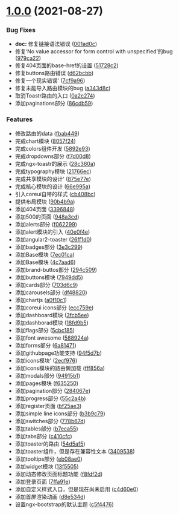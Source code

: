 # [1.0.0](https://github.com/damingerdai/daming-core-ui/compare/v1.0.0...v0.0.0) (2021-08-27)


### Bug Fixes

* **doc:** 修复链接语法错误 ([001ad0c](https://github.com/damingerdai/daming-core-ui/commit/001ad0c2f6aab657f468d4524ec69607010ff1cc))
* 修复‘No value accessor for form control with unspecified’的bug ([979ca22](https://github.com/damingerdai/daming-core-ui/commit/979ca22c67045b2d6a9c5cc1ad61cc05a2766d6f))
* 修复404页面的base-href的设置 ([51728c2](https://github.com/damingerdai/daming-core-ui/commit/51728c206807dd9f6be0d7b64c82153937084fbe))
* 修复buttons路由错误 ([d62bcbb](https://github.com/damingerdai/daming-core-ui/commit/d62bcbb8355824010e524462328ef6916511a1a3))
* 修复一个现实错误' ([7cf9a96](https://github.com/damingerdai/daming-core-ui/commit/7cf9a96755bc29e6deb648972142c3e18ca1493c))
* 修复未能导入路由模块的bug ([a343d8c](https://github.com/damingerdai/daming-core-ui/commit/a343d8c1801624be3c24c66f486fee3dea691112))
* 取消Toastr路由的入口 ([0a2c274](https://github.com/damingerdai/daming-core-ui/commit/0a2c2745651bac09fc450a1f06bf87a856090c87))
* 添加paginations部分 ([86cdb59](https://github.com/damingerdai/daming-core-ui/commit/86cdb59f988eeb4766eff3e0d3c1c3116e7d08d7))


### Features

* 修改路由的data ([fbab449](https://github.com/damingerdai/daming-core-ui/commit/fbab449fd3de5e43bae7b559f4b8444a6b7c696f))
* 完成chart模块 ([8057f24](https://github.com/damingerdai/daming-core-ui/commit/8057f24e4d969cd1b03c571d785a28f29e886e1a))
* 完成colors组件开发 ([5892e93](https://github.com/damingerdai/daming-core-ui/commit/5892e93b0e13a3fa52ded844a61b403e665ccb02))
* 完成dropdowns部分 ([f7d00d8](https://github.com/damingerdai/daming-core-ui/commit/f7d00d83c676262f22b7aa4fbf77f0f858a53e73))
* 完成ngx-toastr的展示 ([28c360a](https://github.com/damingerdai/daming-core-ui/commit/28c360a7106f019eca2610b2b77d45ad6cba2934))
* 完成typography模块 ([21766ec](https://github.com/damingerdai/daming-core-ui/commit/21766ece6d2b0d49ca41299a075f5268fb39a40c))
* 完成共享模块的设计' ([875e77e](https://github.com/damingerdai/daming-core-ui/commit/875e77e68fb88b4e4cf90fcfe43d26d968aef9e7))
* 完成核心模块的设计 ([66e995a](https://github.com/damingerdai/daming-core-ui/commit/66e995ab3a0834f4e31d051b7a71f93269792d3f))
* 引入coreui自带的样式 ([cb408bc](https://github.com/damingerdai/daming-core-ui/commit/cb408bcc83318858edb4514b37620bce2ecb3516))
* 提供布局模块 ([90b4b9a](https://github.com/damingerdai/daming-core-ui/commit/90b4b9a3acaf6ecac2e9cede8b4b1012202533ea))
* 添加404页面 ([3396848](https://github.com/damingerdai/daming-core-ui/commit/3396848ffaab1610ec6e9ebbeb1d41392f174bd4))
* 添加500的页面 ([948a3cd](https://github.com/damingerdai/daming-core-ui/commit/948a3cd80002da49474a05c0c1a99de4da0dfe49))
* 添加alerts部分 ([f062299](https://github.com/damingerdai/daming-core-ui/commit/f062299030fc0b3b3d745c00c7956bd04ecfceaa))
* 添加alert模块的引入 ([40e0f4e](https://github.com/damingerdai/daming-core-ui/commit/40e0f4e8b88a24db0186688462a6c8103c51a32e))
* 添加angular2-toaster ([26ff1d0](https://github.com/damingerdai/daming-core-ui/commit/26ff1d0e75ff54632ea9ce332681ead101f3a063))
* 添加badges部分 ([3e3c299](https://github.com/damingerdai/daming-core-ui/commit/3e3c2998b44b62eb57785167c5971479130ee04c))
* 添加Base模块 ([7ec01ca](https://github.com/damingerdai/daming-core-ui/commit/7ec01cafb57677fcba4605370d8cd1ece826c75a))
* 添加Base模块 ([4c7aad6](https://github.com/damingerdai/daming-core-ui/commit/4c7aad69a1a1eaf6c158dc08201aadb30d238163))
* 添加brand-buttos部分 ([294c509](https://github.com/damingerdai/daming-core-ui/commit/294c5094db636f432707cf1772ff115bbfe6eb34))
* 添加buttons模块 ([7949dd5](https://github.com/damingerdai/daming-core-ui/commit/7949dd57d045a974ef9169ebbe84a430b413710e))
* 添加cards部分 ([703d6c9](https://github.com/damingerdai/daming-core-ui/commit/703d6c93685b28c586a389a24895f4f22b1d63e5))
* 添加carousels部分 ([df48820](https://github.com/damingerdai/daming-core-ui/commit/df488204f6ce9bd3204db6a366f74d7d4e91878d))
* 添加chartjs ([a0f10c1](https://github.com/damingerdai/daming-core-ui/commit/a0f10c1250089a7d48025aef34333018ab44aa5f))
* 添加coreui icons部分 ([ecc759e](https://github.com/damingerdai/daming-core-ui/commit/ecc759efdc1955b6f519cd42794456144f68f90a))
* 添加dashboard模块 ([3fcb5ee](https://github.com/damingerdai/daming-core-ui/commit/3fcb5eedf7df7a8203797ef2bc7a52a2d3b83551))
* 添加dashborad模块 ([18fd9b5](https://github.com/damingerdai/daming-core-ui/commit/18fd9b52434abc5c52d81c26044585544017f33a))
* 添加flags部分 ([5cbc185](https://github.com/damingerdai/daming-core-ui/commit/5cbc18519b44b91de28aa3fb54402d1eac1cd46f))
* 添加font awesome ([588924a](https://github.com/damingerdai/daming-core-ui/commit/588924a122752699dfe1fe472a894147c72ffb53))
* 添加forms部分 ([6a81471](https://github.com/damingerdai/daming-core-ui/commit/6a81471d4f0aee533b5cf3bb62bd78b402dc8a8c))
* 添加githubpage功能支持 ([94f5d7b](https://github.com/damingerdai/daming-core-ui/commit/94f5d7ba938585d7d3ad02b4d15b4cbe48ead76f))
* 添加icons模块' ([2ecf976](https://github.com/damingerdai/daming-core-ui/commit/2ecf9762476c22ab972031aaf277db3e33391f4d))
* 添加icons模块的路由懒加载 ([fff856a](https://github.com/damingerdai/daming-core-ui/commit/fff856ad25ba15300b8e91b5ec34eaedfd97db28))
* 添加modals部分 ([94915b1](https://github.com/damingerdai/daming-core-ui/commit/94915b15ed5a422df462c0b04843aba7264b17d9))
* 添加pages模块 ([f635250](https://github.com/damingerdai/daming-core-ui/commit/f63525001f3fd265c648346bd28ef981c7c481b1))
* 添加pagination部分 ([284067e](https://github.com/damingerdai/daming-core-ui/commit/284067e90af189d5806466f66fb9a8b311fc9b0d))
* 添加progress部分 ([55c2a4b](https://github.com/damingerdai/daming-core-ui/commit/55c2a4b69cb10e2b72d0bb26257ee73c28b60867))
* 添加register页面 ([bf25ae3](https://github.com/damingerdai/daming-core-ui/commit/bf25ae355661783e89c0353f19c82a6221c9a9a0))
* 添加simple line icons部分 ([b3b9c79](https://github.com/damingerdai/daming-core-ui/commit/b3b9c7930ca5000d258d7df4aadb00a6b29fbd65))
* 添加switches部分 ([778b67d](https://github.com/damingerdai/daming-core-ui/commit/778b67dea3e7bc0c56cc5bedb1ebcaa47baa619a))
* 添加tables部分 ([b7eca55](https://github.com/damingerdai/daming-core-ui/commit/b7eca553199a165087557c2029f4e728e8a29586))
* 添加tabs部分 ([c410cfc](https://github.com/damingerdai/daming-core-ui/commit/c410cfcb26151408224a2d9056a697a86a3fde2b))
* 添加toaster的路由 ([54d5af5](https://github.com/damingerdai/daming-core-ui/commit/54d5af54e82765293e7f7f84742e60e8519a862b))
* 添加toaster组件，但是存在兼容性文本 ([3409538](https://github.com/damingerdai/daming-core-ui/commit/340953899cc997b3df41d7fd8069afd6bd4d4951))
* 添加tooltips部分 ([eb08ae0](https://github.com/damingerdai/daming-core-ui/commit/eb08ae09c74b40d06a2dfc490cc7f870259c07e3))
* 添加widget模块 ([13f5505](https://github.com/damingerdai/daming-core-ui/commit/13f55058797ea3f34094088740b9fa891dc298fb))
* 添加动态修改页面标题功能 ([f8fdf2d](https://github.com/damingerdai/daming-core-ui/commit/f8fdf2d1cc24b977e2dba499104d2de76ce312c7))
* 添加登录页面 ([7ffa91e](https://github.com/damingerdai/daming-core-ui/commit/7ffa91e197fa3170faa7f5cf2822140c7c343015))
* 添加自定义样式入口，但是现在尚未启用 ([c4d60e0](https://github.com/damingerdai/daming-core-ui/commit/c4d60e0c5873603dbb73aeac5635cd4ed70d1afc))
* 添加首屏渲染动画 ([d8e534d](https://github.com/damingerdai/daming-core-ui/commit/d8e534d2cb99568e97acbc6413d596b696c00019))
* 设置ngx-bootstrap的默认主题 ([c5f4476](https://github.com/damingerdai/daming-core-ui/commit/c5f4476101b5a8aba3b7b9f76d8e35dc63a7f96e))



